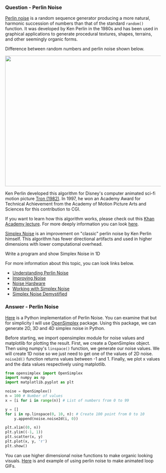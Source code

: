 ### Question - Perlin Noise

[Perlin noise](https://en.wikipedia.org/wiki/Perlin_noise) is a random sequence generator producing a more natural, harmonic succession of numbers than that of the standard ```random()``` function. It was developed by Ken Perlin in the 1980s and has been used in graphical applications to generate procedural textures, shapes, terrains, and other seemingly organic forms.

Difference between random numbers and perlin noise shown below.
<p align="center">
  <img width="751" height="422" src="https://web.itu.edu.tr/demirag16/img/randomvsperlin.png">
</p>

Ken Perlin developed this algorithm for Disney's computer animated sci-fi motion picture [Tron (1982)](https://www.imdb.com/title/tt0084827/). In 1997, he won an Academy Award for Technical Achievement from the Academy of Motion Picture Arts and Sciences for this contribution to CGI.

If you want to learn how this algorithm works, please check out this [Khan Academy lecture](https://www.khanacademy.org/computing/computer-programming/programming-natural-simulations/programming-noise/a/perlin-noise). For more deeply information you can look [here](http://web.archive.org/web/20160530124230/http://freespace.virgin.net/hugo.elias/models/m_perlin.htm).

[Simplex Noise](https://en.wikipedia.org/wiki/Simplex_noise) is an improvement on "classic" perlin noise by Ken Perlin himself. This algorithm has fewer directional artifacts and used in higher dimensions with lower computational overhead.

Write a program and show Simplex Noise in 1D

For more information about this topic, you can look links below.
- [Understanding Perlin Noise](http://flafla2.github.io/2014/08/09/perlinnoise.html)
- [Improving Noise](https://mrl.nyu.edu/~perlin/paper445.pdf)
- [Noise Hardware](https://www.csee.umbc.edu/~olano/s2002c36/ch02.pdf)
- [Working with Simplex Noise](https://cmaher.github.io/posts/working-with-simplex-noise/)
- [Simplex Noise Demystified](http://staffwww.itn.liu.se/~stegu/simplexnoise/simplexnoise.pdf)

### Answer - Perlin Noise

[Here](https://gist.github.com/eevee/26f547457522755cb1fb8739d0ea89a1) is a Python implementation of Perlin Noise. You can examine that but for simplicity I will use [OpenSimplex](https://pypi.org/project/opensimplex/) package. Using this package, we can generate 2D, 3D and 4D simplex noise in Python.

Before starting, we import opensimplex module for noise values and matplotlib for plotting the result. First, we create a OpenSimplex object. Then using numpy's ```linspace()``` function, we generate our noise values. We will create 1D noise so we just need to get one of the values of 2D noise. ```noise2d()``` function returns values between -1 and 1. Finally, we plot x values and the data values respectively using matplotlib.

```python
from opensimplex import OpenSimplex
import numpy as np
import matplotlib.pyplot as plt

noise = OpenSimplex()
n = 100 # Number of values
x = [i for i in range(n)] # List of numbers from 0 to 99

y = []
for i in np.linspace(0, 10, n): # Create 100 point from 0 to 10
    y.append(noise.noise2d(i, 0))

plt.xlim((0, n))
plt.ylim((-1, 1))
plt.scatter(x, y)
plt.plot(x, y, 'r')
plt.show()
```

You can use higher dimensional noise functions to make organic looking visuals. [Here](https://necessarydisorder.wordpress.com/2017/11/15/drawing-from-noise-and-then-making-animated-loopy-gifs-from-there/) is and example of using perlin noise to make animated loop GIFs.
